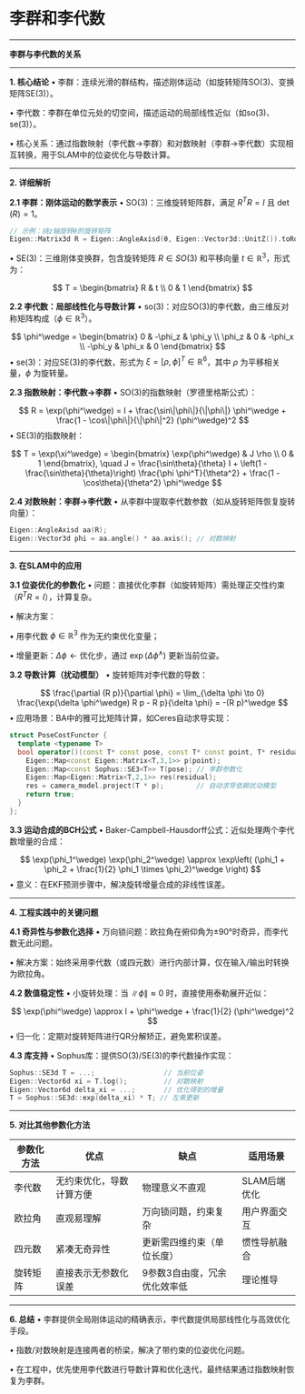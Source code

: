 # 李群和李代数

---

**李群与李代数的关系**

---

**1. 核心结论**
• 李群：连续光滑的群结构，描述刚体运动（如旋转矩阵SO(3)、变换矩阵SE(3)）。  

• 李代数：李群在单位元处的切空间，描述运动的局部线性近似（如so(3)、se(3)）。  

• 核心关系：通过指数映射（李代数→李群）和对数映射（李群→李代数）实现相互转换，用于SLAM中的位姿优化与导数计算。


---

**2. 详细解析**

**2.1 李群：刚体运动的数学表示**
• SO(3)：三维旋转矩阵群，满足 $R^T R = I$ 且 $\det(R) = 1$。  

  ```cpp
  // 示例：绕z轴旋转θ的旋转矩阵
  Eigen::Matrix3d R = Eigen::AngleAxisd(θ, Eigen::Vector3d::UnitZ()).toRotationMatrix();
  ```
• SE(3)：三维刚体变换群，包含旋转矩阵 $R \in SO(3)$ 和平移向量 $t \in \mathbb{R}^3$，形式为：  

  $$
  T = \begin{bmatrix}
  R & t \\
  0 & 1
  \end{bmatrix}
  $$

**2.2 李代数：局部线性化与导数计算**
• so(3)：对应SO(3)的李代数，由三维反对称矩阵构成（$\phi \in \mathbb{R}^3$）。  

  $$
  \phi^\wedge = \begin{bmatrix}
  0 & -\phi_z & \phi_y \\
  \phi_z & 0 & -\phi_x \\
  -\phi_y & \phi_x & 0
  \end{bmatrix}
  $$
• se(3)：对应SE(3)的李代数，形式为 $\xi = [\rho, \phi]^T \in \mathbb{R}^6$，其中 $\rho$ 为平移相关量，$\phi$ 为旋转量。  


**2.3 指数映射：李代数→李群**
• SO(3)的指数映射（罗德里格斯公式）：  

  $$
  R = \exp(\phi^\wedge) = I + \frac{\sin\|\phi\|}{\|\phi\|} \phi^\wedge + \frac{1 - \cos\|\phi\|}{\|\phi\|^2} (\phi^\wedge)^2
  $$
• SE(3)的指数映射：  

  $$
  T = \exp(\xi^\wedge) = \begin{bmatrix}
  \exp(\phi^\wedge) & J \rho \\
  0 & 1
  \end{bmatrix}, \quad J = \frac{\sin\theta}{\theta} I + \left(1 - \frac{\sin\theta}{\theta}\right) \frac{\phi \phi^T}{\theta^2} + \frac{1 - \cos\theta}{\theta^2} \phi^\wedge
  $$

**2.4 对数映射：李群→李代数**
• 从李群中提取李代数参数（如从旋转矩阵恢复旋转向量）：  

  ```cpp
  Eigen::AngleAxisd aa(R);
  Eigen::Vector3d phi = aa.angle() * aa.axis(); // 对数映射
  ```

---

**3. 在SLAM中的应用**

**3.1 位姿优化的参数化**
• 问题：直接优化李群（如旋转矩阵）需处理正交性约束（$R^T R = I$），计算复杂。  

• 解决方案：  

  • 用李代数 $\phi \in \mathbb{R}^3$ 作为无约束优化变量；  

  • 增量更新：$\Delta \phi \leftarrow \text{优化步}$，通过 $\exp(\Delta \phi^\wedge)$ 更新当前位姿。  


**3.2 导数计算（扰动模型）**
• 旋转矩阵对李代数的导数：  

  $$
  \frac{\partial (R p)}{\partial \phi} = \lim_{\delta \phi \to 0} \frac{\exp(\delta \phi^\wedge) R p - R p}{\delta \phi} = -(R p)^\wedge
  $$
• 应用场景：BA中的雅可比矩阵计算，如Ceres自动求导实现：  

  ```cpp
  struct PoseCostFunctor {
    template <typename T>
    bool operator()(const T* const pose, const T* const point, T* residual) const {
      Eigen::Map<const Eigen::Matrix<T,3,1>> p(point);
      Eigen::Map<const Sophus::SE3<T>> T(pose); // 李群参数化
      Eigen::Map<Eigen::Matrix<T,2,1>> res(residual);
      res = camera_model.project(T * p);        // 自动求导依赖扰动模型
      return true;
    }
  };
  ```

**3.3 运动合成的BCH公式**
• Baker-Campbell-Hausdorff公式：近似处理两个李代数增量的合成：  

  $$
  \exp(\phi_1^\wedge) \exp(\phi_2^\wedge) \approx \exp\left( (\phi_1 + \phi_2 + \frac{1}{2} \phi_1 \times \phi_2)^\wedge \right)
  $$
• 意义：在EKF预测步骤中，解决旋转增量合成的非线性误差。


---

**4. 工程实践中的关键问题**

**4.1 奇异性与参数化选择**
• 万向锁问题：欧拉角在俯仰角为±90°时奇异，而李代数无此问题。  

• 解决方案：始终采用李代数（或四元数）进行内部计算，仅在输入/输出时转换为欧拉角。


**4.2 数值稳定性**
• 小旋转处理：当 $\|\phi\| \approx 0$ 时，直接使用泰勒展开近似：  

  $$
  \exp(\phi^\wedge) \approx I + \phi^\wedge + \frac{1}{2} (\phi^\wedge)^2
  $$
• 归一化：定期对旋转矩阵进行QR分解矫正，避免累积误差。


**4.3 库支持**
• Sophus库：提供SO(3)/SE(3)的李代数操作实现：  

  ```cpp
  Sophus::SE3d T = ...;                 // 当前位姿
  Eigen::Vector6d xi = T.log();         // 对数映射
  Eigen::Vector6d delta_xi = ...;       // 优化得到的增量
  T = Sophus::SE3d::exp(delta_xi) * T; // 左乘更新
  ```

---

**5. 对比其他参数化方法**

| 参数化方法 | 优点                          | 缺点                          | 适用场景               |
|----------------|-------------------------------|-------------------------------|------------------------|
| 李代数     | 无约束优化，导数计算方便        | 物理意义不直观                | SLAM后端优化           |
| 欧拉角     | 直观易理解                    | 万向锁问题，约束复杂           | 用户界面交互           |
| 四元数     | 紧凑无奇异性                  | 更新需四维约束（单位长度）     | 惯性导航融合           |
| 旋转矩阵   | 直接表示无参数化误差          | 9参数3自由度，冗余优化效率低   | 理论推导               |

---

**6. 总结**
• 李群提供全局刚体运动的精确表示，李代数提供局部线性化与高效优化手段。  

• 指数/对数映射是连接两者的桥梁，解决了带约束的位姿优化问题。  

• 在工程中，优先使用李代数进行导数计算和优化迭代，最终结果通过指数映射恢复为李群。